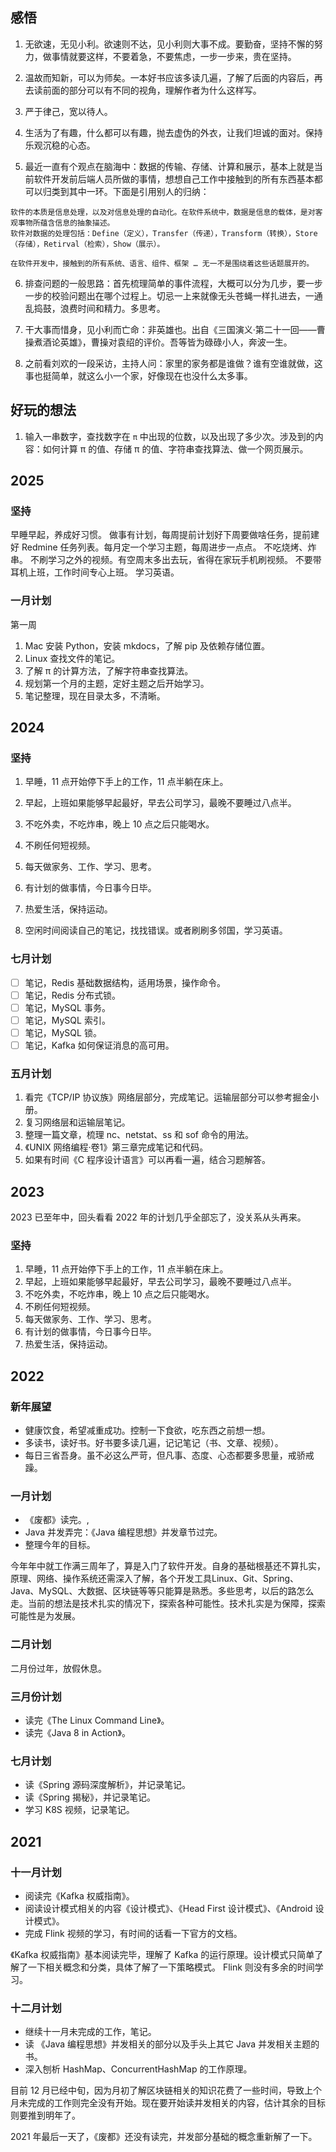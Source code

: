 
## 感悟
1. 无欲速，无见小利。欲速则不达，见小利则大事不成。要勤奋，坚持不懈的努力，做事情就要这样，不要着急，不要焦虑，一步一步来，贵在坚持。

2. 温故而知新，可以为师矣。一本好书应该多读几遍，了解了后面的内容后，再去读前面的部分可以有不同的视角，理解作者为什么这样写。

3. 严于律己，宽以待人。

4. 生活为了有趣，什么都可以有趣，抛去虚伪的外衣，让我们坦诚的面对。保持乐观沉稳的心态。

5. 最近一直有个观点在脑海中：数据的传输、存储、计算和展示，基本上就是当前软件开发前后端人员所做的事情，想想自己工作中接触到的所有东西基本都可以归类到其中一环。下面是引用别人的归纳：  
```
软件的本质是信息处理，以及对信息处理的自动化。在软件系统中，数据是信息的载体，是对客观事物所蕴含信息的抽象描述。
软件对数据的处理包括：Define（定义），Transfer（传递），Transform（转换），Store（存储），Retirval（检索），Show（展示）。

在软件开发中，接触到的所有系统、语言、组件、框架 … 无一不是围绕着这些话题展开的。
```

6. 排查问题的一般思路：首先梳理简单的事件流程，大概可以分为几步，要一步一步的校验问题出在哪个过程上。切忌一上来就像无头苍蝇一样扎进去，一通乱捣鼓，浪费时间和精力。多思考。

7. 干大事而惜身，见小利而亡命：非英雄也。出自《三国演义·第二十一回——曹操煮酒论英雄》，曹操对袁绍的评价。吾等皆为碌碌小人，奔波一生。

8. 之前看刘欢的一段采访，主持人问：家里的家务都是谁做？谁有空谁就做，这事也挺简单，就这么小一个家，好像现在也没什么太多事。

## 好玩的想法
1. 输入一串数字，查找数字在 `π` 中出现的位数，以及出现了多少次。涉及到的内容：如何计算 π 的值、存储 π 的值、字符串查找算法、做一个网页展示。
## 2025
### 坚持
早睡早起，养成好习惯。
做事有计划，每周提前计划好下周要做啥任务，提前建好 Redmine 任务列表。每月定一个学习主题，每周进步一点点。
不吃烧烤、炸串。
不刷学习之外的视频。有空周末多出去玩，省得在家玩手机刷视频。
不要带耳机上班，工作时间专心上班。
学习英语。

### 一月计划
第一周
1. Mac 安装 Python，安装 mkdocs，了解 pip 及依赖存储位置。
2. Linux 查找文件的笔记。
3. 了解 π 的计算方法，了解字符串查找算法。
4. 规划第一个月的主题，定好主题之后开始学习。
5. 笔记整理，现在目录太多，不清晰。
## 2024
### 坚持
1. 早睡，11 点开始停下手上的工作，11 点半躺在床上。

2. 早起，上班如果能够早起最好，早去公司学习，最晚不要睡过八点半。

3. 不吃外卖，不吃炸串，晚上 10 点之后只能喝水。

4. 不刷任何短视频。

5. 每天做家务、工作、学习、思考。

6. 有计划的做事情，今日事今日毕。

7. 热爱生活，保持运动。

8. 空闲时间阅读自己的笔记，找找错误。或者刷刷多邻国，学习英语。

### 七月计划
- [ ] 笔记，Redis 基础数据结构，适用场景，操作命令。
- [ ] 笔记，Redis 分布式锁。
- [ ] 笔记，MySQL 事务。
- [ ] 笔记，MySQL 索引。
- [ ] 笔记，MySQL 锁。
- [ ] 笔记，Kafka 如何保证消息的高可用。

### 五月计划
1. 看完《TCP/IP 协议族》网络层部分，完成笔记。运输层部分可以参考掘金小册。
2. 复习网络层和运输层笔记。
3. 整理一篇文章，梳理 nc、netstat、ss 和 sof 命令的用法。
4. 《UNIX 网络编程·卷1》第三章完成笔记和代码。
5. 如果有时间《C 程序设计语言》可以再看一遍，结合习题解答。
## 2023

2023 已至年中，回头看看 2022 年的计划几乎全部忘了，没关系从头再来。

### 坚持
1. 早睡，11 点开始停下手上的工作，11 点半躺在床上。
2. 早起，上班如果能够早起最好，早去公司学习，最晚不要睡过八点半。
3. 不吃外卖，不吃炸串，晚上 10 点之后只能喝水。
4. 不刷任何短视频。
5. 每天做家务、工作、学习、思考。
6. 有计划的做事情，今日事今日毕。
7. 热爱生活，保持运动。


## 2022
### 新年展望

- 健康饮食，希望减重成功。控制一下食欲，吃东西之前想一想。
- 多读书，读好书。好书要多读几遍，记记笔记（书、文章、视频）。
- 每日三省吾身。虽不必这么严苛，但凡事、态度、心态都要多思量，戒骄戒躁。

### 一月计划
- 《废都》读完。,
- Java 并发弄完：《Java 编程思想》并发章节过完。
- 整理今年的目标。 

今年年中就工作满三周年了，算是入门了软件开发。自身的基础根基还不算扎实，原理、网络、操作系统还需深入了解，各个开发工具Linux、Git、Spring、Java、MySQL、大数据、区块链等等只能算是熟悉。多些思考，以后的路怎么走。当前的想法是技术扎实的情况下，探索各种可能性。技术扎实是为保障，探索可能性是为发展。

### 二月计划
二月份过年，放假休息。

### 三月份计划
- 读完《The Linux Command Line》。
- 读完《Java 8 in Action》。

### 七月计划
- 读《Spring 源码深度解析》，并记录笔记。
- 读《Spring 揭秘》，并记录笔记。
- 学习 K8S 视频，记录笔记。

## 2021
### 十一月计划
- 阅读完《Kafka 权威指南》。
- 阅读设计模式相关的内容《设计模式》、《Head First 设计模式》、《Android 设计模式》。
- 完成 Flink 视频的学习，有时间的话看一下官方的文档。

《Kafka 权威指南》基本阅读完毕，理解了 Kafka 的运行原理。设计模式只简单了解了一下相关概念和分类，具体了解了一下策略模式。 Flink 则没有多余的时间学习。

### 十二月计划
- 继续十一月未完成的工作，笔记。
- 读 《Java 编程思想》并发相关的部分以及手头上其它 Java 并发相关主题的书。
- 深入刨析 HashMap、ConcurrentHashMap 的工作原理。

目前 12 月已经中旬，因为月初了解区块链相关的知识花费了一些时间，导致上个月未完成的工作则完全没有开始。现在要开始读并发相关的内容，估计其余的目标则要推到明年了。

2021 年最后一天了，《废都》还没有读完，并发部分基础的概念重新解了一下。



